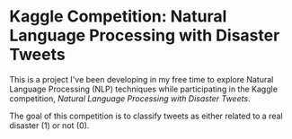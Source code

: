 # Kaggle Competition: Natural Language Processing with Disaster Tweets

This is a project I've been developing in my free time to explore Natural Language Processing (NLP) techniques while participating in the Kaggle competition, *Natural Language Processing with Disaster Tweets*.  

The goal of this competition is to classify tweets as either related to a real disaster (1) or not (0).
